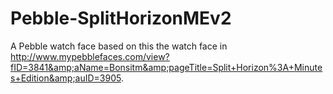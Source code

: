 Pebble-SplitHorizonMEv2
=======================

A Pebble watch face based on this the watch face in http://www.mypebblefaces.com/view?fID=3841&amp;aName=Bonsitm&amp;pageTitle=Split+Horizon%3A+Minutes+Edition&amp;auID=3905.
